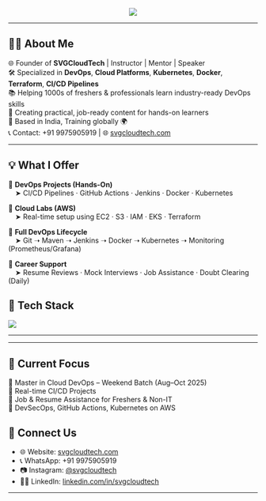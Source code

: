 <!-- Typing SVG -->
<p align="center">
  <img src="https://readme-typing-svg.herokuapp.com?font=Fira+Code&duration=2000&pause=1000&center=true&vCenter=true&width=600&lines=👋+Hi%2C+I'm+SVGCloudTech!;🚀+Master+in+Cloud+DevOps+Trainer;🎯+Training+Freshers+to+Experts+with+Real+Time+Projects;" />
</p>

---

## 👨‍🏫 About Me

🌐 Founder of **SVGCloudTech** | Instructor | Mentor | Speaker  
🛠️ Specialized in **DevOps**, **Cloud Platforms**, **Kubernetes**, **Docker**, **Terraform**, **CI/CD Pipelines**  
📚 Helping 1000s of freshers & professionals learn industry-ready DevOps skills  
🎥 Creating practical, job-ready content for hands-on learners  
📍 Based in India, Training globally 🌍  
📞 Contact: +91 9975905919 | 🌐 [svgcloudtech.com](https://svgcloudtech.com)

---

## 💡 What I Offer

🔹 **DevOps Projects (Hands-On)**  
 ➤ CI/CD Pipelines · GitHub Actions · Jenkins · Docker · Kubernetes

🔹 **Cloud Labs (AWS)**  
 ➤ Real-time setup using EC2 · S3 · IAM · EKS · Terraform

🔹 **Full DevOps Lifecycle**  
 ➤ Git ➝ Maven ➝ Jenkins ➝ Docker ➝ Kubernetes ➝ Monitoring (Prometheus/Grafana)

🔹 **Career Support**  
 ➤ Resume Reviews · Mock Interviews · Job Assistance · Doubt Clearing (Daily)


## 🧰 Tech Stack
<img src="https://skillicons.dev/icons?i=aws,azure,gcp,docker,kubernetes,terraform,linux,githubactions,python,java,spring,ansible,prometheus,grafana" />

---
---
## 🚀 Current Focus

🔸 Master in Cloud DevOps – Weekend Batch (Aug–Oct 2025)  
🔸 Real-time CI/CD Projects  
🔸 Job & Resume Assistance for Freshers & Non-IT  
🔸 DevSecOps, GitHub Actions, Kubernetes on AWS  

## 📣 Connect Us

- 🌐 Website: [svgcloudtech.com](https://svgcloudtech.com)
- 📞 WhatsApp: +91 9975905919
- 📷 Instagram: [@svgcloudtech](https://instagram.com/svgcloudtech)
- 🧑‍💼 LinkedIn: [linkedin.com/in/svgcloudtech](https://linkedin.com/in/svgcloudtech)

---
